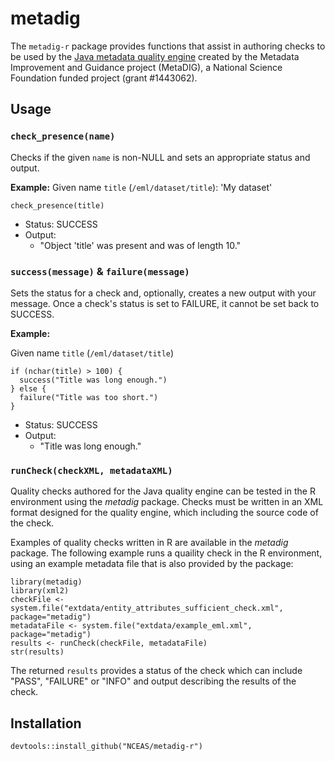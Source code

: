 # metadig

The `metadig-r` package provides functions that assist in authoring 
checks to be used by the [Java metadata quality engine](https://github.com/NCEAS/mdqengine)
created by the Metadata Improvement and Guidance project (MetaDIG), a National Science Foundation
funded project (grant #1443062).

## Usage

### `check_presence(name)`

Checks if the given `name` is non-NULL and sets an appropriate status and 
output.

**Example:**
Given name `title` (`/eml/dataset/title`): 'My dataset'

```{r}
check_presence(title)
```

- Status: SUCCESS
- Output:
    - "Object 'title' was present and was of length 10."


### `success(message)` & `failure(message)`

Sets the status for a check and, optionally, creates a new output 
with your message. Once a check's status is set to FAILURE, it cannot be set
back to SUCCESS.

**Example:**

Given name `title` (`/eml/dataset/title`)

```{r}
if (nchar(title) > 100) {
  success("Title was long enough.")
} else {
  failure("Title was too short.")
}
```

- Status: SUCCESS
- Output:
    - "Title was long enough."
    
### `runCheck(checkXML, metadataXML)`

Quality checks authored for the Java quality engine can be tested in the R environment using the
*metadig* package. Checks must be written in an XML format designed for the quality engine, 
which including the source code of the check.

Examples of quality checks written in R are available in the *metadig* package. The following
example runs a quaility check in the R environment, using an example metadata file that is
also provided by the package:

```{r}
library(metadig)
library(xml2)
checkFile <- system.file("extdata/entity_attributes_sufficient_check.xml", package="metadig")
metadataFile <- system.file("extdata/example_eml.xml", package="metadig")
results <- runCheck(checkFile, metadataFile)
str(results)
```

The returned `results` provides a status of the check which can include "PASS", "FAILURE" or "INFO" and output describing
the results of the check.

## Installation

```{r}
devtools::install_github("NCEAS/metadig-r")
```
